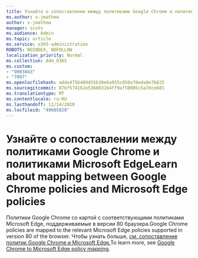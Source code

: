 ```yaml
---
title: Узнайте о сопоставлении между политиками Google Chrome и политиками Microsoft Edge
ms.author: v-jmathew
author: v-jmathew
manager: scotv
ms.audience: Admin
ms.topic: article
ms.service: o365-administration
ROBOTS: NOINDEX, NOFOLLOW
localization_priority: Normal
ms.collection: Adm_O365
ms.custom:
- "9003843"
- "7097"
ms.openlocfilehash: adde475b409455b30e6a955c850a70eda8e7b625
ms.sourcegitcommit: 87bf574162e536003164ff9af50005c5a7dce601
ms.translationtype: MT
ms.contentlocale: ru-RU
ms.lasthandoff: 12/14/2020
ms.locfileid: "49665828"
---
```

# <a name="learn-about-mapping-between-google-chrome-policies-and-microsoft-edge-policies"></a><span data-ttu-id="fd0d8-102">Узнайте о сопоставлении между политиками Google Chrome и политиками Microsoft Edge</span><span class="sxs-lookup"><span data-stu-id="fd0d8-102">Learn about mapping between Google Chrome policies and Microsoft Edge policies</span></span>

<span data-ttu-id="fd0d8-103">Политики Google Chrome со картой с соответствующими политиками Microsoft Edge, поддерживаемые в версии 80 браузера.</span><span class="sxs-lookup"><span data-stu-id="fd0d8-103">Google Chrome policies are mapped to the relevant Microsoft Edge policies supported in version 80 of the browser.</span></span> <span data-ttu-id="fd0d8-104">Чтобы узнать больше, [см. сопоставление политик Google Chrome и Microsoft Edge.](https://go.microsoft.com/fwlink/?linkid=2141933)</span><span class="sxs-lookup"><span data-stu-id="fd0d8-104">To learn more, see [Google Chrome to Microsoft Edge policy mapping](https://go.microsoft.com/fwlink/?linkid=2141933).</span></span>
